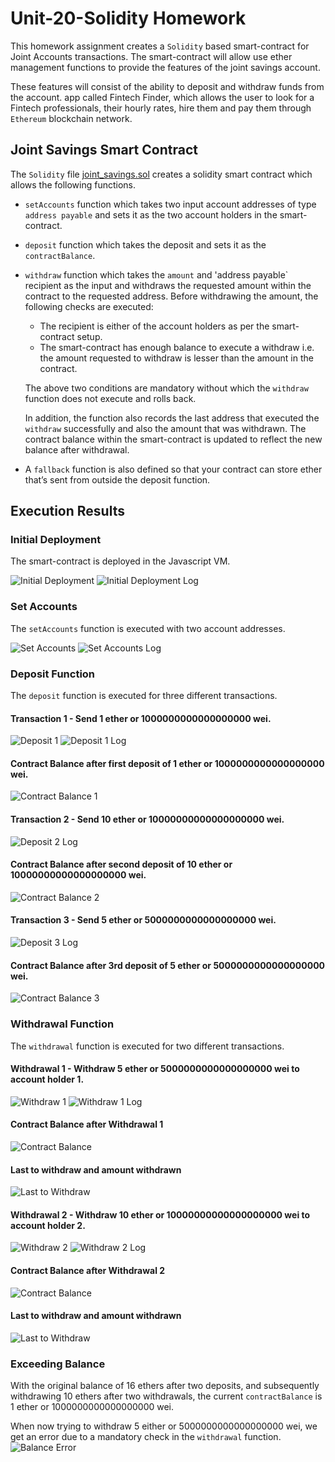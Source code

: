# Unit-20-Solidity Homework

This homework assignment creates a `Solidity` based smart-contract for Joint Accounts transactions.  The smart-contract will allow use ether management functions to provide the features of the joint savings account.

These features will consist of the ability to deposit and withdraw funds from the account. app called Fintech Finder, which allows the user to look for a Fintech professionals, their hourly rates,  hire them and pay them through `Ethereum` blockchain network.


## Joint Savings Smart Contract

The `Solidity` file [joint_savings.sol](code/joint_savings.sol) creates a solidity smart contract which allows the following functions.

- `setAccounts` function which takes two input account addresses of type `address payable` and sets it as the two account holders in the smart-contract.
- `deposit` function which takes the  deposit and sets it as the `contractBalance`. 
- `withdraw` function which takes the `amount` and 'address payable` recipient as the input and withdraws the requested amount within the contract to the requested address.  Before withdrawing the amount, the following checks are executed:
    
    - The recipient is either of the account holders as per the smart-contract setup.
    - The smart-contract has enough balance to execute a withdraw i.e. the amount requested to withdraw is lesser than the amount in the contract.  

    The above two conditions are mandatory without which the `withdraw` function does not execute and rolls back.

    In addition, the function also records the last address that executed the `withdraw` successfully and also the amount that was withdrawn.  The contract balance within the smart-contract is updated to reflect the new balance after withdrawal.

- A `fallback` function is also defined so that your contract can store ether that’s sent from outside the deposit function.



## Execution Results

### Initial Deployment

The smart-contract is deployed in the Javascript VM.

![Initial Deployment](Execution_Results/Initial_Deployment.jpg)
![Initial Deployment Log](Execution_Results/Initial_Deployment_log.jpg)

### Set Accounts

The `setAccounts` function is executed with two account addresses.

![Set Accounts](Execution_Results/set_accounts.jpg)
![Set Accounts Log](Execution_Results/setAccountsLog.jpg)

### Deposit Function

The `deposit` function is executed for three different transactions.

#### Transaction 1 - Send 1 ether or 1000000000000000000 wei.

![Deposit 1](Execution_Results/deposit.jpg)
![Deposit 1 Log](Execution_Results/deposit_log.jpg)

#### Contract Balance after first deposit of 1 ether or 1000000000000000000 wei.

![Contract Balance 1](Execution_Results/contract_balance_log.jpg)

#### Transaction 2 - Send 10 ether or 10000000000000000000 wei.

![Deposit 2 Log](Execution_Results/deposit2_log.jpg)

#### Contract Balance after second deposit of 10 ether or 10000000000000000000 wei.

![Contract Balance 2](Execution_Results/contract_balance2_log.jpg)

#### Transaction 3 - Send 5 ether or 5000000000000000000 wei.

![Deposit 3 Log](Execution_Results/deposit_3_log.jpg)

#### Contract Balance after 3rd deposit of 5 ether or 5000000000000000000 wei.

![Contract Balance 3](Execution_Results/contract_balance3_log.jpg)

### Withdrawal Function
The `withdrawal` function is executed for two different transactions.
#### Withdrawal 1 - Withdraw 5 ether or 5000000000000000000 wei to account holder 1.

![Withdraw 1](Execution_Results/withdraw_account1.jpg)
![Withdraw 1 Log](Execution_Results/withdraw_account1_log.jpg)

#### Contract Balance after Withdrawal 1

![Contract Balance](Execution_Results/contract_balance_after_withdraw1.jpg)

#### Last to withdraw and amount withdrawn
![Last to Withdraw](Execution_Results/lastToWithdrawAndAmount.jpg)

#### Withdrawal 2 - Withdraw 10 ether or 10000000000000000000 wei to account holder 2.

![Withdraw 2](Execution_Results/withdraw2.jpg)
![Withdraw 2 Log](Execution_Results/withdraw2_log.jpg)

#### Contract Balance after Withdrawal 2

![Contract Balance](Execution_Results/contract_balance_after_withdraw2.jpg)

#### Last to withdraw and amount withdrawn
![Last to Withdraw](Execution_Results/last_withdraw_and_amount2.jpg)

### Exceeding Balance
With the original balance of 16 ethers after two deposits, and subsequently withdrawing 10 ethers after two withdrawals, the current `contractBalance` is 1 ether or 1000000000000000000 wei.

When now trying to withdraw 5 either or 5000000000000000000 wei, we get an error due to a mandatory check in the `withdrawal` function.
![Balance Error](Execution_Results/Balance%20Error.jpg)
